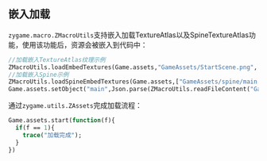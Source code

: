 ## 嵌入加载

`zygame.macro.ZMacroUtils`支持嵌入加载TextureAtlas以及SpineTextureAtlas功能，使用该功能后，资源会被嵌入到代码中：

```haxe
//加载嵌入TextureAtlas纹理示例
ZMacroUtils.loadEmbedTextures(Game.assets,"GameAssets/StartScene.png", "GameAssets/StartScene.xml",false);
//加载嵌入Spine示例
ZMacroUtils.loadSpineEmbedTextures(Game.assets,["GameAssets/spine/main.png"], "GameAssets/spine/main.atlas");
Game.assets.setObject("main",Json.parse(ZMacroUtils.readFileContent("GameAssets/spine/main.json")));	
```

通过`zygame.utils.ZAssets`完成加载流程：

```haxe
Game.assets.start(function(f){
  if(f == 1){
    trace("加载完成");
  }
})
```

